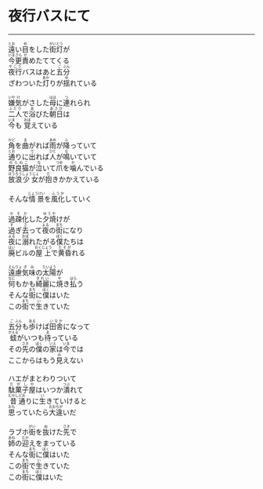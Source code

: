 # 夜行バスにて
---
<lyric>
<ruby>遠<rt>とお</rt></ruby>い<ruby>目<rt>め</rt></ruby>をした<ruby>街灯<rt>がいとう</rt></ruby>が<br/>
<ruby>今更<rt>いまさら</rt></ruby><ruby>責<rt>せ</rt></ruby>めたててくる<br/>
<ruby>夜行<rt>やこう</rt></ruby>バスはあと<ruby>五<rt>ご</rt></ruby><ruby>分<rt>ふん</rt></ruby><br/>
ざわついた<ruby>灯<rt>あか</rt></ruby>りが<ruby>揺<rt>ゆ</rt></ruby>れている<br/>
<br/>
<ruby>嫌<rt>いや</rt></ruby><ruby>気<rt>け</rt></ruby>がさした<ruby>母<rt>はは</rt></ruby>に<ruby>連<rt>つ</rt></ruby>れられ<br/>
<ruby>二人<rt>ふたり</rt></ruby>で<ruby>浴<rt>あ</rt></ruby>びた<ruby>朝日<rt>あさひ</rt></ruby>は<br/>
<ruby>今<rt>いま</rt></ruby>も <ruby>覚<rt>おぼ</rt></ruby>えている<br/>
<br/>
<ruby>角<rt>かど</rt></ruby>を<ruby>曲<rt>ま</rt></ruby>がれば<ruby>雨<rt>あめ</rt></ruby>が<ruby>降<rt>ふ</rt></ruby>っていて<br/>
<ruby>通<rt>とお</rt></ruby>りに<ruby>出<rt>で</rt></ruby>れば<ruby>人<rt>ひと</rt></ruby>が<ruby>鳴<rt>な</rt></ruby>いていて<br/>
<ruby>野良猫<rt>のらねこ</rt></ruby>が<ruby>泣<rt>な</rt></ruby>いて<ruby>爪<rt>つめ</rt></ruby>を<ruby>噛<rt>か</rt></ruby>んでいる<br/>
<ruby>放浪<rt>ほうろう</rt></ruby><ruby>少女<rt>しょうじょ</rt></ruby>が<ruby>抱<rt>だ</rt></ruby>きかかえている<br/>
<br/>
そんな<ruby>情景<rt>じょうけい</rt></ruby>を<ruby>風化<rt>ふうか</rt></ruby>していく<br/>
<br/>
<ruby>過疎<rt>かそ</rt></ruby><ruby>化<rt>か</rt></ruby>した<ruby>夕焼<rt>ゆうや</rt></ruby>けが<br/>
<ruby>過<rt>す</rt></ruby>ぎ<ruby>去<rt>さ</rt></ruby>って<ruby>夜<rt>よる</rt></ruby>の<ruby>街<rt>まち</rt></ruby>になり<br/>
<ruby>夜<rt>よる</rt></ruby>に<ruby>溺<rt>おぼ</rt></ruby>れたがる<ruby>僕<rt>ぼく</rt></ruby>たちは<br/>
<ruby>廃<rt>はい</rt></ruby>ビルの<ruby>屋上<rt>おくじょう</rt></ruby>で<ruby>黄昏<rt>たそが</rt></ruby>れる<br/>
<br/>
<ruby>遠慮<rt>えんりょ</rt></ruby><ruby>気味<rt>ぎみ</rt></ruby>の<ruby>太陽<rt>たいよう</rt></ruby>が<br/>
<ruby>何<rt>なに</rt></ruby>もかも<ruby>綺麗<rt>きれい</rt></ruby>に<ruby>焼<rt>や</rt></ruby>き<ruby>払<rt>はら</rt></ruby>う<br/>
そんな<ruby>街<rt>まち</rt></ruby>に<ruby>僕<rt>ぼく</rt></ruby>はいた<br/>
この<ruby>街<rt>まち</rt></ruby>で<ruby>生<rt>い</rt></ruby>きていた<br/>
<br/>
<ruby>五<rt>ご</rt></ruby><ruby>分<rt>ふん</rt></ruby>も<ruby>歩<rt>ある</rt></ruby>けば<ruby>田舎<rt>いなか</rt></ruby>になって<br/>
<ruby>蛙<rt>かえる</rt></ruby>がいつも<ruby>待<rt>ま</rt></ruby>っている<br/>
その<ruby>先<rt>さき</rt></ruby>の<ruby>僕<rt>ぼく</rt></ruby>の<ruby>家<rt>いえ</rt></ruby>は<ruby>今<rt>いま</rt></ruby>では<br/>
ここからはもう<ruby>見<rt>み</rt></ruby>えない<br/>
<br/>
ハエがまとわりついて<br/>
<ruby>駄菓子屋<rt>だがしや</rt></ruby>はいつか<ruby>潰<rt>つぶ</rt></ruby>れて<br/>
<ruby>昔<rt>むかし</rt></ruby><ruby>通<rt>どお</rt></ruby>りに<ruby>生<rt>い</rt></ruby>きていけると<br/>
<ruby>思<rt>おも</rt></ruby>っていたら<ruby>大<rt>おお</rt></ruby><ruby>違<rt>ちが</rt></ruby>いだ<br/>
<br/>
ラブホ<ruby>街<rt>がい</rt></ruby>を<ruby>抜<rt>ぬ</rt></ruby>けた<ruby>先<rt>さき</rt></ruby>で<br/>
<ruby>姉<rt>あね</rt></ruby>の<ruby>迎<rt>むか</rt></ruby>えをまっている<br/>
そんな<ruby>街<rt>まち</rt></ruby>に<ruby>僕<rt>ぼく</rt></ruby>はいた<br/>
この<ruby>街<rt>まち</rt></ruby>で<ruby>生<rt>い</rt></ruby>きていた<br/>
この<ruby>街<rt>まち</rt></ruby>に<ruby>僕<rt>ぼく</rt></ruby>はいた<br/>
</lyric>
